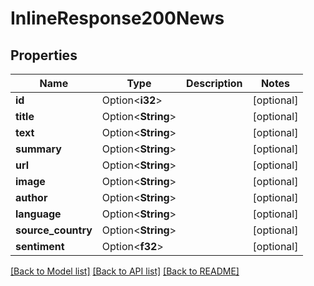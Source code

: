 # InlineResponse200News

## Properties

Name | Type | Description | Notes
------------ | ------------- | ------------- | -------------
**id** | Option<**i32**> |  | [optional]
**title** | Option<**String**> |  | [optional]
**text** | Option<**String**> |  | [optional]
**summary** | Option<**String**> |  | [optional]
**url** | Option<**String**> |  | [optional]
**image** | Option<**String**> |  | [optional]
**author** | Option<**String**> |  | [optional]
**language** | Option<**String**> |  | [optional]
**source_country** | Option<**String**> |  | [optional]
**sentiment** | Option<**f32**> |  | [optional]

[[Back to Model list]](../README.md#documentation-for-models) [[Back to API list]](../README.md#documentation-for-api-endpoints) [[Back to README]](../README.md)


